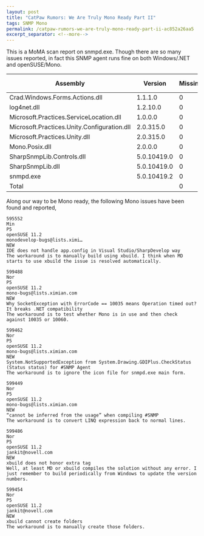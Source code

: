 ```yaml
---
layout: post
title: "CatPaw Rumors: We Are Truly Mono Ready Part II"
tags: SNMP Mono
permalink: /catpaw-rumors-we-are-truly-mono-ready-part-ii-ac852a26aa5
excerpt_separator: <!--more-->
---
```

This is a MoMA scan report on snmpd.exe. Though there are so many issues reported, in fact this SNMP agent runs fine on both Windows/.NET and openSUSE/Mono.
<!--more-->

| Assembly | Version | Missing | Not Implemented | Todo | P/Invoke |
| -------- | ------- | ------- | --------------- | ---- | -------- |
| Crad.Windows.Forms.Actions.dll | 1.1.1.0 | 0 | 0 | 0 | 0 |
| log4net.dll | 1.2.10.0 | 0 | 0 | 6 | 3 |
| Microsoft.Practices.ServiceLocation.dll | 1.0.0.0 | 0 | 0 | 0 | 0 |
| Microsoft.Practices.Unity.Configuration.dll | 2.0.315.0 | 0 | 0 | 0 | 0 |
| Microsoft.Practices.Unity.dll | 2.0.315.0 | 0 | 0 | 21 | 0 |
| Mono.Posix.dll | 2.0.0.0 | 0 | 0 | 0 | 407 |
| SharpSnmpLib.Controls.dll | 5.0.10419.0 | 0 | 0 | 0 | 0 |
| SharpSnmpLib.dll | 5.0.10419.0 | 0 | 0 | 0 | 0 |
| snmpd.exe | 5.0.10419.2 | 0 | 0 | 0 | 1 |
| Total | | 0 | 0 | 27 | 411 |

Along our way to be Mono ready, the following Mono issues have been found and reported,

```
595552
Min
P5
openSUSE 11.2
monodevelop-bugs@lists.ximi…
NEW
IDE does not handle app.config in Visual Studio/SharpDevelop way
The workaround is to manually build using xbuild. I think when MD starts to use xbuild the issue is resolved automatically.

599488
Nor
P5
openSUSE 11.2
mono-bugs@lists.ximian.com
NEW
Why SocketException with ErrorCode == 10035 means Operation timed out? It breaks .NET compatibility
The workaround is to test whether Mono is in use and then check against 10035 or 10060.

599462
Nor
P5
openSUSE 11.2
mono-bugs@lists.ximian.com
NEW
System.NotSupportedException from System.Drawing.GDIPlus.CheckStatus (Status status) for #SNMP Agent
The workaround is to ignore the icon file for snmpd.exe main form.

599449
Nor
P5
openSUSE 11.2
mono-bugs@lists.ximian.com
NEW
“cannot be inferred from the usage” when compiling #SNMP
The workaround is to convert LINQ expression back to normal lines.

599486
Nor
P5
openSUSE 11.2
jankit@novell.com
NEW
xbuild does not honor extra tag
Well, at least MD or xbuild compiles the solution without any error. I just remember to build periodically from Windows to update the version numbers.

599454
Nor
P5
openSUSE 11.2
jankit@novell.com
NEW
xbuild cannot create folders
The workaround is to manually create those folders.
```
